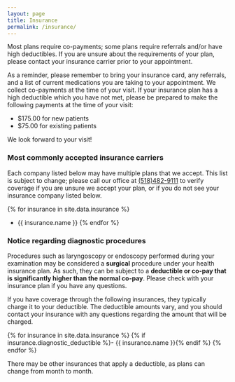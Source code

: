 ```yaml
---
layout: page
title: Insurance
permalink: /insurance/
---
```

Most plans require co-payments; some plans require referrals and/or have high deductibles. If you are unsure about the requirements of your plan, please contact your insurance carrier prior to your appointment.

As a reminder, please remember to bring your insurance card, any referrals, and a list of current medications you are taking to your appointment. We collect co-payments at the time of your visit. If your insurance plan has a high deductible which you have not met, please be prepared to make the following payments at the time of your visit:

- $175.00 for new patients
- $75.00 for existing patients

We look forward to your visit!

### Most commonly accepted insurance carriers
Each company listed below may have multiple plans that we accept. This list is subject to change; please call our office at [(518)482-9111](tel:(518)482-9111) to verify coverage if you are unsure we accept your plan, or if you do not see your insurance company listed below.

{% for insurance in site.data.insurance %}
- {{ insurance.name }}
{% endfor %}

### Notice regarding diagnostic procedures

Procedures such as laryngoscopy or endoscopy performed during your examination may be considered a **surgical** procedure under your health insurance plan. As such, they can be subject to a **deductible or co-pay that is significantly higher than the normal co-pay**. Please check with your insurance plan if you have any questions.

If you have coverage through the following insurances, they typically charge it to your deductible. The deductible amounts vary, and you should contact your insurance with any questions regarding the amount that will be charged.

{% for insurance in site.data.insurance %}
  {% if insurance.diagnostic_deductible %}- {{ insurance.name }}{% endif %}
{% endfor %}

There may be other insurances that apply a deductible, as plans can change from month to month.
